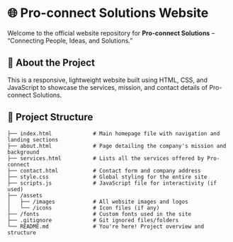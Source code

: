 # 🌐 Pro-connect Solutions Website

Welcome to the official website repository for **Pro-connect Solutions** – “Connecting People, Ideas, and Solutions.”

## 🚀 About the Project

This is a responsive, lightweight website built using HTML, CSS, and JavaScript to showcase the services, mission, and contact details of Pro-connect Solutions.

## 📁 Project Structure

```plaintext
├── index.html             # Main homepage file with navigation and landing sections
├── about.html             # Page detailing the company's mission and background
├── services.html          # Lists all the services offered by Pro-connect
├── contact.html           # Contact form and company address
├── style.css              # Global styling for the entire site
├── scripts.js             # JavaScript file for interactivity (if used)
├── /assets
│   ├── /images            # All website images and logos
│   └── /icons             # Icon files (if any)
├── /fonts                 # Custom fonts used in the site
├── .gitignore             # Git ignored files/folders
└── README.md              # You're here! Project overview and structure
